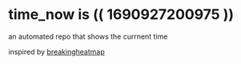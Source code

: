 # time_now is (( 1690927200975 ))

an automated repo that shows the currnent time

inspired by [breakingheatmap](https://github.com/breakingheatmap/breakingheatmap)